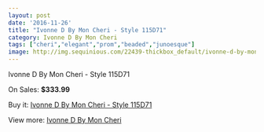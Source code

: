 ```yaml
---
layout: post
date: '2016-11-26'
title: "Ivonne D By Mon Cheri - Style 115D71"
category: Ivonne D By Mon Cheri
tags: ["cheri","elegant","prom","beaded","junoesque"]
image: http://img.sequinious.com/22439-thickbox_default/ivonne-d-by-mon-cheri-style-115d71.jpg
---
```

Ivonne D By Mon Cheri - Style 115D71

On Sales: **$333.99**
<a href="https://www.sequinious.com/ivonne-d-by-mon-cheri/9952-ivonne-d-by-mon-cheri-style-115d71.html"><amp-img layout="responsive" width="600" height="600" src="//img.sequinious.com/22439-thickbox_default/ivonne-d-by-mon-cheri-style-115d71.jpg" alt="Ivonne D By Mon Cheri - Style 115D71 0" /></a>
<a href="https://www.sequinious.com/ivonne-d-by-mon-cheri/9952-ivonne-d-by-mon-cheri-style-115d71.html"><amp-img layout="responsive" width="600" height="600" src="//img.sequinious.com/22440-thickbox_default/ivonne-d-by-mon-cheri-style-115d71.jpg" alt="Ivonne D By Mon Cheri - Style 115D71 1" /></a>

Buy it: [Ivonne D By Mon Cheri - Style 115D71](https://www.sequinious.com/ivonne-d-by-mon-cheri/9952-ivonne-d-by-mon-cheri-style-115d71.html "Ivonne D By Mon Cheri - Style 115D71")

View more: [Ivonne D By Mon Cheri](https://www.sequinious.com/58-ivonne-d-by-mon-cheri "Ivonne D By Mon Cheri")